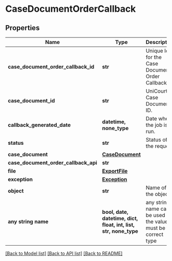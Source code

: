 # CaseDocumentOrderCallback


## Properties
Name | Type | Description | Notes
------------ | ------------- | ------------- | -------------
**case_document_order_callback_id** | **str** | Unique Id for the Case Document Order Callback. | 
**case_document_id** | **str** | UniCourt&#39;s Case Document ID. | 
**callback_generated_date** | **datetime, none_type** | Date when the job is run. | 
**status** | **str** | Status of the request. | 
**case_document** | [**CaseDocument**](CaseDocument.md) |  | 
**case_document_order_callback_api** | **str** |  | 
**file** | [**ExportFile**](ExportFile.md) |  | 
**exception** | [**Exception**](Exception.md) |  | 
**object** | **str** | Name of the object. | defaults to "CaseDocumentOrderCallback"
**any string name** | **bool, date, datetime, dict, float, int, list, str, none_type** | any string name can be used but the value must be the correct type | [optional]

[[Back to Model list]](../README.md#documentation-for-models) [[Back to API list]](../README.md#documentation-for-api-endpoints) [[Back to README]](../README.md)


